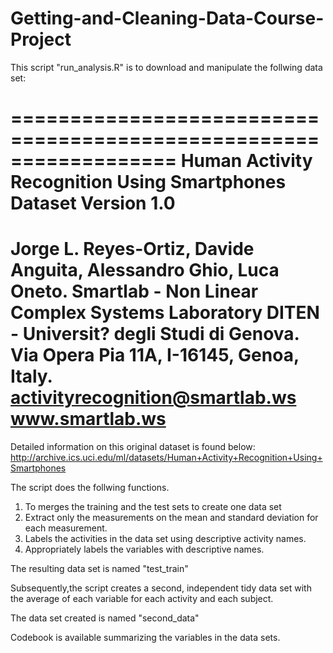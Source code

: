 # Getting-and-Cleaning-Data-Course-Project

This script "run_analysis.R" is to download and manipulate the follwing data set: 

==================================================================
Human Activity Recognition Using Smartphones Dataset
Version 1.0
==================================================================
Jorge L. Reyes-Ortiz, Davide Anguita, Alessandro Ghio, Luca Oneto.
Smartlab - Non Linear Complex Systems Laboratory
DITEN - Universit? degli Studi di Genova.
Via Opera Pia 11A, I-16145, Genoa, Italy.
activityrecognition@smartlab.ws
www.smartlab.ws
==================================================================

Detailed information on this original dataset is found below:
http://archive.ics.uci.edu/ml/datasets/Human+Activity+Recognition+Using+Smartphones


The script does the follwing functions.

1. To merges the training and the test sets to create one data set
2. Extract only the measurements on the mean and standard deviation for each measurement.
3. Labels the activities in the data set using descriptive activity names.
4. Appropriately labels the variables with descriptive names.

The resulting data set is named "test_train"

Subsequently,the script creates a second, independent tidy data set with the average of each variable for each activity and each subject.

The data set created is named "second_data"


Codebook is available summarizing the variables in the data sets.
